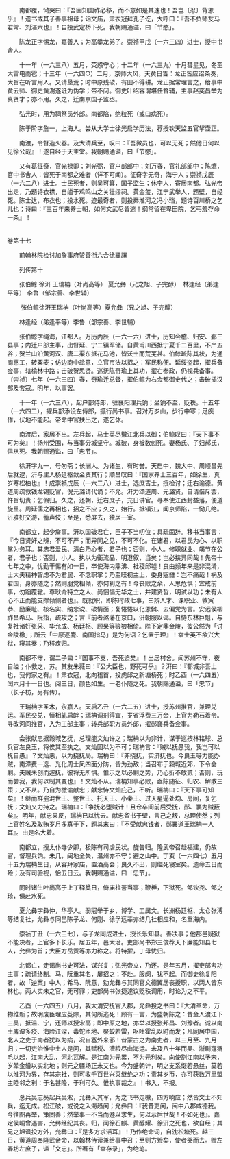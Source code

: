 <!-- { "loadSidebar": true } -->
　　南都覆，恸哭曰：『吾固知国祚必移，而不意如是其速也！吾岂〔忍〕背恩乎』！遗书戒其子善事祖母；诣文庙，肃衣冠拜孔子讫，大呼曰：『吾不负师友马君常、刘湛六也』！自投武定桥下死。我朝赐通谥，曰「节愍」。

　　陈龙正字惕龙，嘉善人；为高攀龙弟子。崇祯甲戌（一六三四）进士，授中书舍人。

　　十一年（一六三八）五月，荧惑守心；十二年（一六三九）十月彗星见，冬至大雷电雨雹；十三年（一六四○）二月，京师大风，天黄日眚：龙正皆应诏条奏，大旨在听言用人。又请垦荒；时中原残破，有田不得耕。龙正据常理言之，给事中黄云师、御史黄澍遂诋为伪学；帝不问。御史叶绍容谓堪任督辅，主事赵奕昌举为真贤才；亦不用。久之，迁南京国子监丞。

　　弘光时，用为祠祭员外郎。南都陷，绝粒死（或曰病死）。

　　陈于阶字詹一，上海人。尝从大学士徐光启学历法，荐授钦天监五官挈壶正。

　　南渡，令督造火器。及大清兵至，叹曰：『吾微员也，可以无死；然他日何以见徐公哉』！遂自经于天主堂。我朝赐通谥，曰「节愍」。

　　又有葛征奇，官光禄卿；刘光弼，官户部郎中；刘万春，官礼部郎中；陈爊，官中书舍人：皆死于南都之难者（详不可闻）。征奇字无奇，海宁人；崇祯戊辰（一六二八）进士。士民死者，则吴可箕，国子监生；休宁人，寄居南都。弘光帝出走，乃题诗衣襟，自缢于鸡鸣山之关壮缪祠。黄金玺，江宁武举人，题壁，自经死。陈士达，布衣也；投水死。迹最奇者，则投秦淮河之冯小珰，题诗百川桥之乞儿也；诗曰：『三百年来养士朝，如何文武尽皆逃！纲常留在卑田院，乞丐羞存命一条』！  
　 

卷第十七

　　前翰林院检讨加詹事府赞善衔六合徐鼒譔

　　列传第十

　　张伯鲸 徐汧 王瑞柟（叶尚高等） 夏允彝（兄之旭、子完醇）　林逢经（弟逢平等） 李鲁（邹宗善、李世辅）

　　 张伯鲸徐汧王瑞柟（叶尚高等）夏允彝（兄之旭、子完醇）

　　林逢经（弟逢平等）李鲁（邹宗善、李世辅）

　　张伯鲸字绳海，江都人。万历丙辰（一六一六）进士，历知会稽、归安、鄞三县事；内迁户部主事，出督延、宁二镇军储。自黄甫川西抵宁夏千二百里，不产五谷；贺兰山沿黄河汉、唐二渠东抵花马池，皆沃土而荒芜甚。伯鲸疏陈其状，为通商惠工，转粟麦；仿边商中盐意，立官市法以招之：军民称便。延绥盗起，擢兵备佥事，辖榆林中路；击破贺思贤。巡抚陈奇瑜上其功，擢右参政，仍视兵备事。〔崇祯〕七年（一六三四）春，奇瑜迁总督，擢伯鲸为右佥都御史代之；击破插汉部及套寇。明年，以事罢。

　　十一年（一六三八），起户部侍郎，驻襄阳理兵饷；坐饷不至，贬秩。十五年（一六四二），擢兵部添设左侍郎，摄行尚书事。召对万岁山，步行中寒；足疾作，伏地不能起。帝命中官扶出之，遂乞休。

　　南渡后，家居不出。左兵起，马士英尽撤江北兵以御；伯鲸叹曰：『天下事不可为矣』！扬州受围，与当事分城坚守。城破，身被数创死。妻杨氏、子妇郝氏，俱从死。我朝赐通谥，曰「忠节」。

　　徐汧字九一，号勿斋；长洲人。为诸生，有时誉。天启中，魏大中、周顺昌先后就逮，汧与里人杨廷枢敛金资其行；顺昌叹曰：『国家养士三百年，如徐生，真岁寒松柏也』！成崇祯戊辰（一六二八）进士，选庶吉士，授检讨；迁右谕德。黄道周疏救钱龙锡贬官，倪元潞请代谪；不允。汧力颂道周、元潞贤，自请偕斥罢，忤旨切责；乞假归。久之，还朝，迁右庶子，充日讲官。寻奉使江西封益藩，便道旋里。周延儒之再相也，招之不应；久之，始行。抵镇江，闻京师陷，一恸几绝。汧雅好交游，蓄声伎；至是，悉屏去，独居一室。

　　南都立，起少詹事。汧以国破君亡，臣子不当叨位；具疏固辞。移书当事言：『今日贤奸之辨，不可不严；而异同之见，不可不化。在诸君，以君民为心、以职掌为务耳。其忠君爱民、清白乃心者，君子也；否则，小人。修职就业、竭节在公者，君子也；否则，小人。执以为衡流品、明澄叙，当矣；岂必挟异同哉！先帝十七年之中，忧勤干惕有如一日，卒使海内鼎沸、社稷邱墟！良由频年来是非混淆，士大夫精神智虑不为君民、不念职掌；乃至瞙视主上，委身寇雠：岂不痛哉！祸及君国，身亦随之；然则朋党相倾，亦何利之有！今丧败之余，人思危惧；宜戒前事，勿蹈覆辙。尊耿介特立之人、尚悃愊无华之士，并建贤哲，明试以功；未有人心不正而能支撑倾侧者也』。既就职，即陈时政七事，曰辨人才、课职业、敦寅恭、励廉耻、核名实、纳忠谠、破情面；复惓惓以化恩雠、去偏党为言。安远侯柳祚昌希马、阮指，疏攻之；言『前者潞藩在京口，汧朝服以谒。自恃东林巨魁，与复社诸奸张采、华允成、杨廷枢、顾杲等狼狼相倚。陛下定鼎金陵，彼公然为「讨金陵檄」；所云「中原逐鹿、南国指马」是为何语？乞置于理』！幸士英不欲兴大狱，寝其奏；乃移疾归。

　　南都不守，谓二子曰：『国事不支，吾死迫矣』！出居村舍。闻苏州不守，夜自缢；仆救之，苏。其友朱薇曰：『公大臣也，野死可乎』？汧曰：『郡城非吾土也，我何家之有』！肃衣冠，北向稽首，投虎邱之新塘桥死；时乙酉（一六四五）闰六月十一日也。阅三日，颜色如生。一老仆随之死。我朝赐通谥，曰「忠节」（长子枋，另有传）。

　　王瑞柟字圣木，永嘉人。天启乙丑（一六二五）进士，授苏州推官，兼理兑运。军民交兑，恒相轧启衅；瑞柟调剂得宜，岁省浮费三万金，上官为勒石着令。寻改河间推官，入为工部主事；转兵部职方员外郎，擢郧襄兵备佥事。

　　会张献忠据榖城乞抚，总理能文灿许之；瑞柟以为非计，谋于巡按林铭球、总兵官左良玉，将俟其至执之。文灿固以为不可；瑞柟言：『贼以抚愚我，我岂可以抚自愚』？文灿恚，以为挠抚局。瑞柟曰：『非挠抚，实济抚也。今良玉等力能办贼，南漳费一选、光化周士凤四面分防，皆为劲敌；当召布于榖城近郊，下令会剿。夫贼未创而遽抚，彼将无所惧。惟示之以必剿之势，乃心折不敢贰；否则，玩而尝我，我何以制其变也』！文灿不从。瑞柟知事必败，亟陈随征、归农、解散三策；又不从。乃自为檄谕献忠；献忠恃文灿庇己，不听。瑞柟曰：『天下事可知矣』！继而群盗混世王、整世王、托天王、小秦王、过天星逼处均、房间，复乞抚；文灿又力持之。瑞柟曰：『争抚必堕贼计！且仓卒间前后受抚，郧、襄为贼薮矣』。明年，献忠果反，瑞柟已以忧去。献忠留书于壁，言己之叛，总理使然；列上官姓名及取贿岁月多寡于下，题其末曰：『不受献忠钱者，郧襄道王瑞柟一人耳』。由是名大着。

　　南都立，授太仆寺少卿，极陈有司虐民状。旋告归。隆武帝召赴福建，仍故官，督理兵饷。未几，闽地全失，温州亦不守；避之山中。丁亥（一六四七）五月十五为瑞柟生日，从容拜家庙，置酒高会；良久不出，则缢死寝室矣。遗命五日而殓；及有司验视，恰五日云。我朝赐通谥，曰「忠节」。

　　同时诸生叶尚高于上丁释奠日，倚庙柱詈当事；鞭棰，下狱死。邹钦尧、邹之琦，俱赴水死。

　　夏允彝字彝仲，华亭人。弱冠举于乡，博学、工属文。长洲杨廷枢、太仓张溥等结复社，允彝与同邑陈子龙、何刚、徐孚远辈亦结几社相应和，名重海内。

　　崇祯丁丑（一六三七），与子龙同成进士，授长乐知县。善决事；他郡邑疑狱不能决者，上官多下长乐。居五年，邑大治。吏部尚书郑三俊荐天下廉能知县七人，允彝为首；大臣方岳贡等亦力称之。将特擢，丁母忧归。

　　北都亡，走谒尚书史可法，谋兴复；弘光帝立，乃还。是年五月，擢吏部考功主事；疏请终制。马、阮重其名，屡招之；不赴。服阕，犹不起。而御史徐复阳者，故「逆案」中人；希马、阮意，劾允彝与其同官文德翼居丧授职，以两人皆东林也。两人实未之官，无可罪；吏部尚书张捷遽议贬秩调用，时论为之不平。

　　乙酉（一六四五）八月，我大清安抚官入郡，允彝投之书曰：『大清革命，万物维新；故明废臣理应芟除，其何所逃死！顾有一言，为盛朝陈之：昔金人渡江下三吴，抵温、宁，还师以授宋高；即中原之地，亦举以授张邦昌、刘豫者。诚以南土庳湿多疫、海险江深，毒蛇匝地、聚蛟若雷，呕吐霍乱以时而发；凡同居中国，北人之吏于南者犹以为病，况自塞外来邪！昔蒙古之为南吏者，以三月至、九月归；一切吏治惟中土人是问，其赋税、漕粮尽由海运。未及八十年而吴、浙剧寇猬毛以起，江南大乱，河北瓦解。是江南为元累，不为元利矣。向使割江南以予宋，岁辇金缯以实北地；则元之疆场正未艾也。今为盛朝计，明之支系缀若悬丝，莫若以淮河为界，存其宗社，则可收千百世兴灭继绝之功；责其岁币，亦可获数万里盟主睦邻之利：于名甚隆，于利可久。惟执事裁之』！书入，不报。

　　总兵吴志葵起兵吴淞，允彝入其军，为之飞书走檄，四方响应；然皆文士不知兵，迄无成。松江破，或说之入海趋闽；允彝曰：『我昔吏闽，闽中八郡咸德我。今往图再举，策固善；然举事一不当而遯以求生，何以示后世哉！不如死也』。嘉定侯峒曾遇害，允彝经纪其丧。归，闻徐石麒、黄醇耀、徐汧之死也，欲自经；其兄之旭讽投方外，允彝曰：『是多方求活耳』！乃作绝命词，自沈松塘死。越三日，黄道周奉隆武帝命，以翰林侍读兼给事中召；至则方殓矣，使者哭而去。赠左春坊左庶子，谥「文忠」。所著有「幸存录」，为绝笔。


